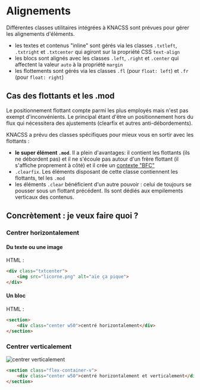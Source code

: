 # Alignements

Différentes classes utilitaires intégrées à KNACSS sont prévues pour gérer les alignements d'éléments.

- les textes et contenus "inline" sont gérés via les classes `.txtleft`, `.txtright` et `.txtcenter` qui agiront sur la propriété CSS `text-align`
- les blocs sont alignés avec les classes `.left`, `.right` et `.center` qui affectent la valeur `auto` à la propriété `margin`
- les flottements sont gérés via les classes `.fl` (pour `float: left`) et `.fr` (pour `float: right`)

## Cas des flottants et les .mod

Le positionnement flottant compte parmi les plus employés mais n'est pas exempt d'inconvénients. Le principal étant d'être un positionnement hors du flux qui nécessitera des ajustements (clearfix et autres anti-débordements).

KNACSS a prévu des classes spécifiques pour mieux vous en sortir avec les flottants :

- **le super élément `.mod`**. Il a plein d'avantages: il contient les flottants (ils ne débordent pas) et il ne s'écoule pas autour d'un frère flottant (il s'affiche proprement à côté) et il crée un [contexte "BFC"](http://www.alsacreations.com/astuce/lire/1543-le-contexte-de-formatage-block-en-css.html)
- `.clearfix`. Les éléments disposant de cette classe contiennent les flottants, tel les `.mod`
- les éléments `.clear` bénéficient d'un autre pouvoir : celui de toujours se pousser sous un flottant précédent. Ils sont dédiés aux empilements verticaux des contenus.

## Concrètement : je veux faire quoi ?

### Centrer horizontalement

#### Du texte ou une image

HTML :
```html
<div class="txtcenter">
    <img src="licorne.png" alt="aïe ça pique">
</div>
```

#### Un bloc

HTML :
```html
<section>
    <div class="center w50">centré horizontalement</div>
</section>
```

### Centrer verticalement

![centrer verticalement](https://raw.githubusercontent.com/raphaelgoetter/KNACSS/master/doc/illust/02-layout.png)


```html
<section class="flex-container-v">
    <div class="center w50">centré horizontalement et verticalement</div>
</section>
```
